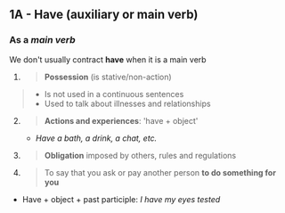 ## 1A - Have (auxiliary or main verb)

### As a *main verb*
We don't usually contract **have** when it is a main verb  

1. >**Possession** (is stative/non-action)  
  >- Is not used in a continuous sentences  
  >- Used to talk about illnesses and relationships  

2.  >**Actions and experiences**: 'have + object'  
    - *Have a bath, a drink, a chat, etc.*

3. >**Obligation** imposed by others, rules and regulations  

4. >To say that you ask or pay another person **to do something for you**  
  - Have + object + past participle: *I have my eyes tested*  
